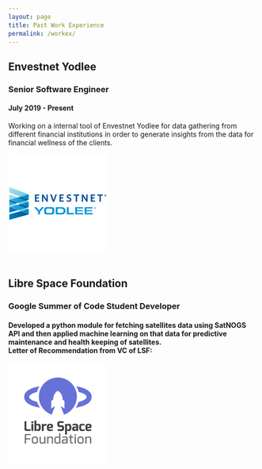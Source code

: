 ```yaml
---
layout: page
title: Past Work Experience
permalink: /workex/
---
```

<!-- Portfolio Start -->
<section id="portfolio-work">
   <div class="container">
      <div class="row-eq-height">
         <div class="col-md-7 col-sm-12">
            <div class="block">
               <h2>Envestnet Yodlee</h2>
               <h3>Senior Software Engineer</h3>
               <h4>July 2019 - Present</h4>
               <p>Working on a internal tool of Envestnet Yodlee
                  for data gathering from different financial
                  institutions in order to generate insights from
                  the data for financial wellness of the clients.
               </p>
            </div>
         </div>
         <!-- .col-md-7 close -->
         <div class="col-md-5 col-sm-12">
            <div class="profile" style="border: 0px;">
               <img src="/static/img/envestnet.png" alt="Img">
            </div>
         </div>
         <!-- .col-md-5 close -->
      </div>
      <!-- Gergana close --><br>
      <div class="row-eq-height">
         <div class="col-md-7 col-sm-12">
            <div class="block">
               <h2>Libre Space Foundation</h2>
               <h3>Google Summer of Code Student Developer</h3>
               <h4>
               <p>Developed a python module for fetching satellites data using SatNOGS API and then applied machine learning on that data for predictive maintenance and health keeping of satellites.<br>
                  Letter of Recommendation from VC of LSF: <a href="https://drive.google.com/file/d/0B2sawsJCSOgqWUxncW1IWHg3andGcmltd05hTG13b2szUllJ/view" target="_blank"></a>
               </p>
            </div>
         </div>
         <!-- .col-md-7 close -->
         <div class="col-md-5 col-sm-12">
            <div class="profile" style="border: 0px;">
               <img src="/static/img/lsf.png" alt="Img" border="0">
            </div>
         </div>
         <!-- .col-md-5 close -->
      </div>
   </div>
</section>